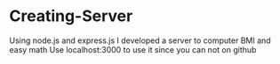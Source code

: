 # Creating-Server
Using node.js and express.js I developed a server to computer BMI and easy math
Use localhost:3000 to use it since you can not on github
